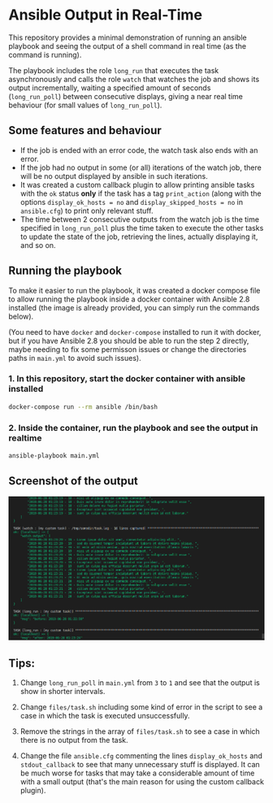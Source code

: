 # Ansible Output in Real-Time

This repository provides a minimal demonstration of running an ansible playbook and seeing the output of a shell command in real time (as the command is running). 

The playbook includes the role `long_run` that executes the task asynchronously and calls the role `watch` that watches the job and shows its output incrementally, waiting a specified amount of seconds (`long_run_poll`) between consecutive displays, giving a near real time behaviour (for small values of `long_run_poll`).

## Some features and behaviour

- If the job is ended with an error code, the watch task also ends with an error.
- If the job had no output in some (or all) iterations of the watch job, there will be no output displayed by ansible in such iterations.
- It was created a custom callback plugin to allow printing ansible tasks with the `ok` status **only** if the task has a tag `print_action` (along with the options `display_ok_hosts = no` and `display_skipped_hosts = no` in `ansible.cfg`) to print only relevant stuff.
- The time between 2 consecutive outputs from the watch job is the time specified in `long_run_poll` plus the time taken to execute the other tasks to update the state of the job, retrieving the lines, actually displaying it, and so on.

## Running the playbook

To make it easier to run the playbook, it was created a docker compose file to allow running the playbook inside a docker container with Ansible 2.8 installed (the image is already provided, you can simply run the commands below).

(You need to have `docker` and `docker-compose` installed to run it with docker, but if you have Ansible 2.8 you should be able to run the step 2 directly, maybe needing to fix some permisson issues or change the directories paths in `main.yml` to avoid such issues).

### 1. In this repository, start the docker container with ansible installed

```bash
docker-compose run --rm ansible /bin/bash
```

### 2. Inside the container, run the playbook and see the output in realtime

```bash
ansible-playbook main.yml
```
## Screenshot of the output

![ansible output image](https://raw.githubusercontent.com/lucasbasquerotto/my-projects/master/images/ansible-output.png)

## Tips:

1) Change `long_run_poll` in `main.yml` from `3` to `1` and see that the output is show in shorter intervals.

2) Change `files/task.sh` including some kind of error in the script to see a case in which the task is executed unsuccessfully.

3) Remove the strings in the array of `files/task.sh` to see a case in which there is no output from the task.

4) Change the file `ansible.cfg` commenting the lines `display_ok_hosts` and `stdout_callback` to see that many unnecessary stuff is displayed. It can be much worse for tasks that may take a considerable amount of time with a small output (that's the main reason for using the custom callback plugin).
